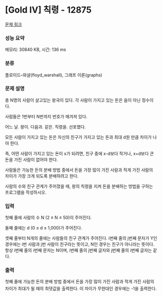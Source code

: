 # [Gold IV] 칙령 - 12875 

[문제 링크](https://www.acmicpc.net/problem/12875) 

### 성능 요약

메모리: 30840 KB, 시간: 136 ms

### 분류

플로이드–와샬(floyd_warshall), 그래프 이론(graphs)

### 문제 설명

<p>총 N명의 사람이 살고있는 왕국이 있다. 각 사람이 가지고 있는 돈은 음이 아닌 정수이다.</p>

<p>사람들은 1번부터 N번까지 번호가 매겨져 있다.</p>

<p>어느 날. 왕이. 다음과. 같은. 칙령을. 선포했다.</p>

<p>모든 사람이 가지고 있는 돈은 자신의 친구가 가지고 있는 돈과 최대 d원 만큼 차이가 나야 한다.</p>

<p>즉, 어떤 사람이 가지고 있는 돈이 x가 되려면, 친구 중에 x-d보다 작거나, x+d보다 큰 돈을 가진 사람이 없어야 한다.</p>

<p>사람들은 가능한 돈의 분배 방법 중에서 돈을 가장 많이 가진 사람과 적게 가진 사람의 차이가 가장 크게 되도록 분배하려고 한다.</p>

<p>사람의 수와 친구 관계가 주어졌을 때, 왕의 칙령을 지켜 돈을 분배하는 방법을 구하는 프로그램을 작성하시오.</p>

### 입력 

 <p>첫째 줄에 사람의 수 N (2 ≤ N ≤ 50)이 주어진다. </p>

<p>둘째 줄에는 d (0 ≤ d ≤ 1,000)가 주어진다.</p>

<p>셋째 줄부터 N개의 줄에는 사람들의 친구 관계가 주어진다. i번째 줄의 j번째 문자가 Y인 경우에는 i번 사람과 j번 사람이 친구라는 뜻이고, N인 경우는 친구가 아니라는 뜻이다. 항상 i번째 줄의 i번째 문자는 N이며, i번째 줄의 j번째 글자와 j번째 줄의 i번째 글자는 같다.</p>

### 출력 

 <p><span style="line-height:1.6em">첫째 줄에 가능한 돈의 분배 방법 중에서 돈을 가장 많이 가진 사람과 적게 가진 사람의 차이가 최대가 될 때의 최댓값을 출력한다. 이 차이가 무한대인 경우에는 -1을 출력한다.</span></p>

